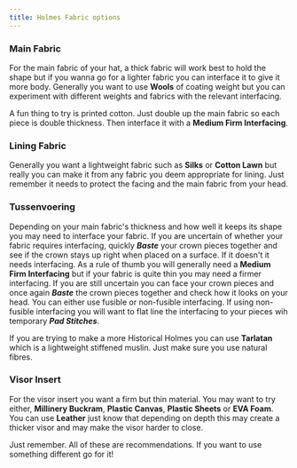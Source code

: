 ```yaml
---
title: Holmes Fabric options
---
```


### Main Fabric
For the main fabric of your hat, a thick fabric will work best to hold the shape but if you wanna go for a lighter fabric you can interface it to give it more body. Generally you want to use **Wools** of coating weight but you can experiment with different weights and fabrics with the relevant interfacing.
<Note>
 
A fun thing to try is printed cotton. Just double up the main fabric so each piece is double thickness. Then interface it with a __Medium Firm Interfacing__.

</Note>

### Lining Fabric
Generally you want a lightweight fabric such as **Silks** or **Cotton Lawn** but really you can make it from any fabric you deem appropriate for lining. Just remember it needs to protect the facing and the main fabric from your head.

### Tussenvoering
Depending on your main fabric's thickness and how well it keeps its shape you may need to interface your fabric. If you are uncertain of whether your fabric requires interfacing, quickly ***Baste*** your crown pieces together and see if the crown stays up right when placed on a surface. If it doesn't it needs interfacing. As a rule of thumb you will generally need a **Medium Firm Interfacing** but if your fabric is quite thin you may need a firmer interfacing. If you are still uncertain you can face your crown pieces and once again ***Baste*** the crown pieces together and check how it looks on your head. You can either use fusible or non-fusible interfacing. If using non-fusible interfacing you will want to flat line the interfacing to your pieces wih temporary ***Pad Stitches***.

<Note>
 
If you are trying to make a more Historical Holmes you can use __Tarlatan__ which is a lightweight stiffened muslin. Just make sure you use natural fibres.

</Note>

### Visor Insert

For the visor insert you want a firm but thin material. You may want to try either, **Millinery Buckram**, **Plastic Canvas**, **Plastic Sheets** or **EVA Foam**. You can use **Leather** just know that depending on depth this may create a thicker visor and may make the visor harder to close.

<Note>
 
Just remember. All of these are recommendations. If you want to use something different go for it!

</Note>
